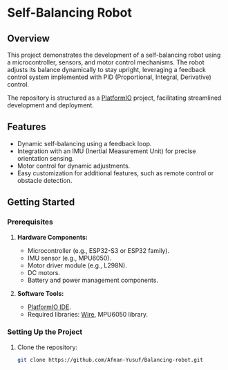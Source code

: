 # Self-Balancing Robot

## Overview
This project demonstrates the development of a self-balancing robot using a microcontroller, sensors, and motor control mechanisms. The robot adjusts its balance dynamically to stay upright, leveraging a feedback control system implemented with PID (Proportional, Integral, Derivative) control.

The repository is structured as a [PlatformIO](https://platformio.org/) project, facilitating streamlined development and deployment.

## Features
- Dynamic self-balancing using a feedback loop.
- Integration with an IMU (Inertial Measurement Unit) for precise orientation sensing.
- Motor control for dynamic adjustments.
- Easy customization for additional features, such as remote control or obstacle detection.

## Getting Started

### Prerequisites
1. **Hardware Components:**
   - Microcontroller (e.g., ESP32-S3 or ESP32 family).
   - IMU sensor (e.g., MPU6050).
   - Motor driver module (e.g., L298N).
   - DC motors.
   - Battery and power management components.

2. **Software Tools:**
   - [PlatformIO IDE](https://platformio.org/).
   - Required libraries: [Wire](https://www.arduino.cc/reference/en/libraries/wire/), MPU6050 library.

### Setting Up the Project
1. Clone the repository:
   ```bash
   git clone https://github.com/Afnan-Yusuf/Balancing-robot.git
